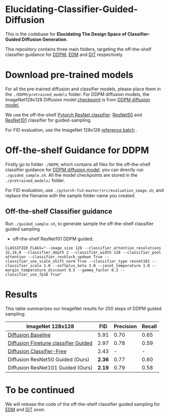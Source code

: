 # Elucidating-Classifier-Guided-Diffusion

This is the codebase for **Elucidating The Design Space of Classifier-Guided Diffusion Generation**.

This repository contains three main folders, targeting the off-the-shelf classifier guidance for [DDPM](https://github.com/openai/guided-diffusion), [EDM](https://github.com/NVlabs/edm) and [DiT](https://github.com/facebookresearch/DiT) respectively.   

# Download pre-trained models
For all the pre-trained diffusion and classifier models, please place them in the `./DDPM/pretrained_models` folder:
For DDPM diffusion models, the ImageNet128x128 Diffusion model [checkpoint](https://openaipublic.blob.core.windows.net/diffusion/jul-2021/128x128_diffusion.pt) is from [DDPM diffusion model](https://github.com/openai/guided-diffusion), 

We use the off-the-shelf [Pytorch ResNet classifier](https://pytorch.org/vision/main/models/resnet.html): [ResNet50](https://download.pytorch.org/models/resnet50-11ad3fa6.pth) and [ResNet101](https://download.pytorch.org/models/resnet101-cd907fc2.pth) classifier for guided-sampling. 

For FID evaluation, use the ImageNet 128x128 [reference batch](https://openaipublic.blob.core.windows.net/diffusion/jul-2021/ref_batches/imagenet/128/VIRTUAL_imagenet128_labeled.npz) .

# Off-the-shelf Guidance for DDPM 

Firstly go to folder `./DDPM`, which contains all files for the off-the-shelf classifier guidance for [DDPM diffusion model](https://github.com/openai/guided-diffusion). 
you can directly run `./guided_sample.sh`.
All the model checkpoints are stored in the `./pretrained_models/` folder.

For FID evaluation, use `./pytorch-fid-master/src/evaluation_image.sh`, and replace the filename with the sample folder name you created. 

## Off-the-shelf Classifier guidance

Run `./guided_sample.sh`, to generate sample the off-the-shelf classifier guided sampling

 * off-the-shelf ResNet101 DDPM guided:

```
CLASSIFIER_FLAGS="--image_size 128 --classifier_attention_resolutions 32,16,8 --classifier_depth 2 --classifier_width 128 --classifier_pool attention --classifier_resblock_updown True --classifier_use_scale_shift_norm True --classifier_type resnet101 --classifier_scale 1.0 --softplus_beta 3.0 --joint_temperature 1.0 --margin_temperature_discount 0.5 --gamma_factor 0.3 --classifier_use_fp16 True"
```


# Results

This table summarizes our ImageNet results for 250 steps of DDPM guided sampling:

| ImageNet 128x128          | FID  | Precision | Recall |
|------------------|------|-----------|--------|
| [Diffusion Baseline](https://arxiv.org/abs/2105.05233)   | 5.91 | 0.70      | 0.65   |
| [Diffusion Finetune classifier Guided](https://arxiv.org/abs/2105.05233) | 2.97 | 0.78      | 0.59   |
| [Diffusion Classifier-Free](https://arxiv.org/pdf/2207.12598.pdf)  | 2.43 | -      | -   |
| Diffusion ResNet50 Guided (Ours) | **2.36** | 0.77      | 0.60   |
| Diffusion ResNet101 Guided (Ours) | **2.19** | 0.79      | 0.58   |



# To be continued

We will release the code of the off-the-shelf classifier guided sampling for [EDM](https://github.com/NVlabs/edm) and [DiT](https://github.com/facebookresearch/DiT) soon.
